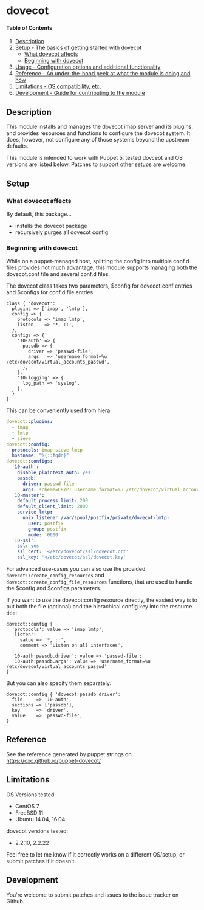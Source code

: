 # dovecot

#### Table of Contents

1. [Description](#description)
1. [Setup - The basics of getting started with dovecot](#setup)
    * [What dovecot affects](#what-dovecot-affects)
    * [Beginning with dovecot](#beginning-with-dovecot)
1. [Usage - Configuration options and additional functionality](#usage)
1. [Reference - An under-the-hood peek at what the module is doing and how](#reference)
1. [Limitations - OS compatibility, etc.](#limitations)
1. [Development - Guide for contributing to the module](#development)

## Description

This module installs and manages the dovecot imap server and its plugins, and provides
resources and functions to configure the dovecot system.
It does, however, not configure any of those systems beyond the upstream defaults.

This module is intended to work with Puppet 5, tested dovceot and OS versions are listed
below. Patches to support other setups are welcome.

## Setup

### What dovecot affects

By default, this package...

* installs the dovecot package
* recursively purges all dovecot config

### Beginning with dovecot

While on a puppet-managed host, splitting the config into multiple conf.d files provides
not much advantage, this module supports managing both the dovecot.conf file and several
conf.d files.

The dovecot class takes two parameters, $config for dovecot.conf entries and $configs for
conf.d file entries:

```puppet
class { 'dovecot':
  plugins => ['imap', 'lmtp'],
  config => {
    protocols => 'imap lmtp',
    listen    => '*, ::',
  },
  configs => {
    '10-auth' => {
      passdb => {
        driver => 'passwd-file',
        args   => 'username_format=%u /etc/dovecot/virtual_accounts_passwd',
      },
    },
    '10-logging' => {
      log_path => 'syslog',
    },
  }
}
```

This can be conveniently used from hiera:

```yaml
dovecot::plugins:
  - imap
  - lmtp
  - sieve
dovecot::config:
  protocols: imap sieve lmtp
  hostname: "%{::fqdn}"
dovecot::configs:
  '10-auth':
    disable_plaintext_auth: yes
    passdb:
      driver: passwd-file
      args: scheme=CRYPT username_format=%u /etc/dovecot/virtual_accounts_passwd
  '10-master':
    default_process_limit: 200
    default_client_limit: 2000
    service lmtp:
      unix_listener /var/spool/postfix/private/dovecot-lmtp:
        user: postfix
        group: postfix
        mode: '0600'
  '10-ssl':
    ssl: yes
    ssl_cert: '</etc/dovecot/ssl/dovecot.crt'
    ssl_key: '</etc/dovecot/ssl/dovecot.key'
```

For advanced use-cases you can also use the provided `dovecot::create_config_resources` and
`dovecot::create_config_file_resources` functions, that are used to handle the $config and
$configs parameters.

If you want to use the dovecot:config resource directly, the easiest way is to put both the
file (optional) and the hierachical config key into the resource title:

```puppet
dovecot::config {
  'protocols': value => 'imap lmtp';
  'listen':
     value => '*, ::',
     comment => 'Listen on all interfaces',
  ;
  '10-auth:passdb.driver': value => 'passwd-file';
  '10-auth:passdb.args': value => 'username_format=%u /etc/dovecot/virtual_accounts_passwd'
}
```

But you can also specify them separately:

```puppet
dovecot::config { 'dovecot passdb driver':
  file     => '10-auth',
  sections => ['passdb'],
  key      => 'driver',
  value    => 'passwd-file',
}
```

## Reference

See the reference generated by puppet strings on https://oxc.github.io/puppet-dovecot/

## Limitations

OS Versions tested:

* CentOS 7
* FreeBSD 11
* Ubuntu 14.04, 16.04

dovecot versions tested:

* 2.2.10, 2.2.22

Feel free to let me know if it correctly works on a different OS/setup, or
submit patches if it doesn't.

## Development

You're welcome to submit patches and issues to the issue tracker on Github.


